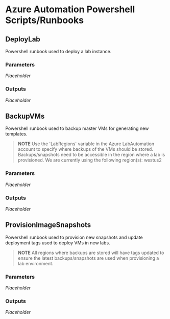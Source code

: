 # Azure Automation Powershell Scripts/Runbooks

## DeployLab
Powershell runbook used to deploy a lab instance.

### Parameters
*Placeholder*

### Outputs
*Placeholder*


## BackupVMs
Powershell runbook used to backup master VMs for generating new templates. 
>**NOTE** Use the 'LabRegions' variable in the Azure LabAutomation account to specify where backups of the VMs should be stored. Backups/snapshots need to be accessible in the region where a lab is provisioned. We are currently using the following region(s): westus2

### Parameters
*Placeholder*

### Outputs
*Placeholder*


## ProvisionImageSnapshots
Powershell runbook used to provision new snapshots and update deployment tags used to deploy VMs in new labs.
>**NOTE** All regions where backups are stored will have tags updated to ensure the latest backups/snapshots are used when provisioning a lab environment.

### Parameters
*Placeholder*

### Outputs
*Placeholder*
